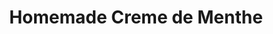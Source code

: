 ---
layout: recipe
recipe: true
title:  Homemade Creme de Menthe
# feature: https://drive.google.com/thumbnail?id=1fcdJOY7jlO4W9uPC1gox-lww7qmrlKO6
excerpt: "Mint flavored liquer"
ingredients:
    - ingredient: Mint
      amount: 1.5 oz
    - ingredient: Vodka
      amount: 1.5 oz
      brand: Homemade
    - ingredient: granulated sugar
      amount: 1.5 oz
    - ingredient: Water
      amount: 1.5 oz
notes:
    - Coming soon
version: 1
tag:
    - liquer
    - creme-de-menthe
    - mint
    - vodka
---